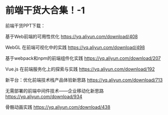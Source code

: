 # 前端干货大合集！-1

前端干货PPT下载：

基于Web前端的可用性优化 https://yq.aliyun.com/download/408

WebGL 在前端可视化中的实践 https://yq.aliyun.com/download/498

 基于webpack和npm的前端组件化实践 https://yq.aliyun.com/download/207
 
 Vue.js 在前端服务化上的探索与实践 https://yq.aliyun.com/download/192
 
 新平台：优化前端技术栈产品体验新思路 https://yq.aliyun.com/download/713
 
 无需部署的前端中间件技术——企业移动化新思路 https://yq.aliyun.com/download/934
 
骨骼动画实践 https://yq.aliyun.com/download/438
